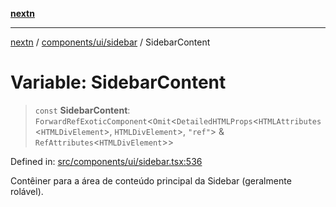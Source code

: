 [**nextn**](../../../../README.md)

***

[nextn](../../../../modules.md) / [components/ui/sidebar](../README.md) / SidebarContent

# Variable: SidebarContent

> `const` **SidebarContent**: `ForwardRefExoticComponent`\<`Omit`\<`DetailedHTMLProps`\<`HTMLAttributes`\<`HTMLDivElement`\>, `HTMLDivElement`\>, `"ref"`\> & `RefAttributes`\<`HTMLDivElement`\>\>

Defined in: [src/components/ui/sidebar.tsx:536](https://github.com/Dicommunitas/ThreeJS_Terminal_3D/blob/c2331e405b00973e4f5e87258cdaf1d7c733b058/src/components/ui/sidebar.tsx#L536)

Contêiner para a área de conteúdo principal da Sidebar (geralmente rolável).
